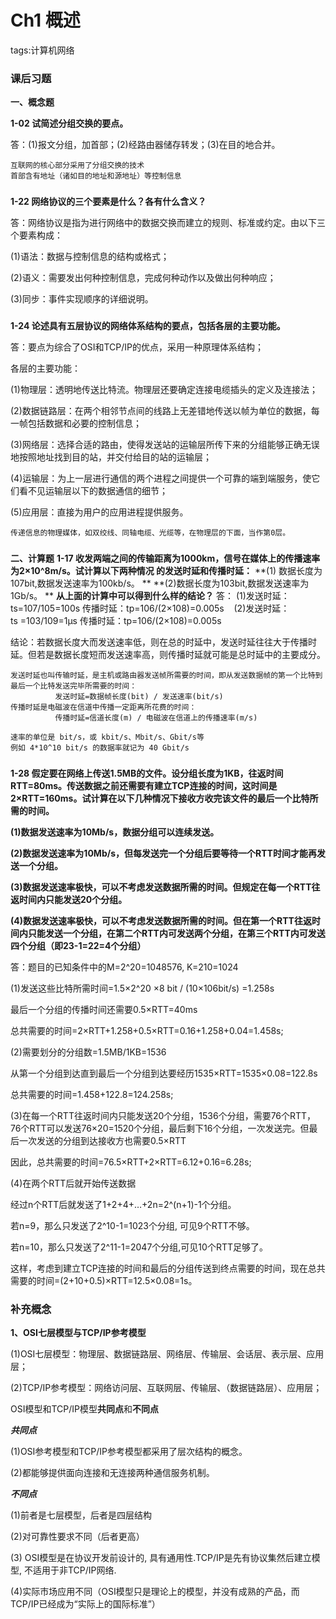# Ch1 概述
tags:计算机网络

### 课后习题

**一、概念题**

**1-02 试简述分组交换的要点。**

答：(1)报文分组，加首部；(2)经路由器储存转发；(3)在目的地合并。
```
互联网的核心部分采用了分组交换的技术
首部含有地址（诸如目的地址和源地址）等控制信息
```

###
**1-22 网络协议的三个要素是什么？各有什么含义？**

答：网络协议是指为进行网络中的数据交换而建立的规则、标准或约定。由以下三个要素构成：

(1)语法：数据与控制信息的结构或格式；

(2)语义：需要发出何种控制信息，完成何种动作以及做出何种响应；

(3)同步：事件实现顺序的详细说明。

###
**1-24 论述具有五层协议的网络体系结构的要点，包括各层的主要功能。**

答：要点为综合了OSI和TCP/IP的优点，采用一种原理体系结构；

各层的主要功能：

(1)物理层：透明地传送比特流。物理层还要确定连接电缆插头的定义及连接法；

(2)数据链路层：在两个相邻节点间的线路上无差错地传送以帧为单位的数据，每一帧包括数据和必要的控制信息；

(3)网络层：选择合适的路由，使得发送站的运输层所传下来的分组能够正确无误地按照地址找到目的站，并交付给目的站的运输层；

(4)运输层：为上一层进行通信的两个进程之间提供一个可靠的端到端服务，使它们看不见运输层以下的数据通信的细节；

(5)应用层：直接为用户的应用进程提供服务。
```
传递信息的物理媒体，如双绞线、同轴电缆、光缆等，在物理层的下面，当作第0层。
```

###


**二、计算题**
**1-17 收发两端之间的传输距离为1000km，信号在媒体上的传播速率为2×10^8m/s。试计算以下两种情况 的发送时延和传播时延：**
**(1) 数据长度为107bit,数据发送速率为100kb/s。 **
**(2)数据长度为103bit,数据发送速率为1Gb/s。 **
**从上面的计算中可以得到什么样的结论？**
答：
(1)发送时延：ts=107/105=100s  传播时延：tp=106/(2×108)=0.005s 
  
(2)发送时延：ts =103/109=1µs    传播时延：tp=106/(2×108)=0.005s

结论：若数据长度大而发送速率低，则在总的时延中，发送时延往往大于传播时延。但若是数据长度短而发送速率高，则传播时延就可能是总时延中的主要成分。

``` 
发送时延也叫传输时延，是主机或路由器发送帧所需要的时间，即从发送数据帧的第一个比特到最后一个比特发送完毕所需要的时间：
          发送时延=数据帧长度(bit) / 发送速率(bit/s)
传播时延是电磁波在信道中传播一定距离所花费的时间：
          传播时延=信道长度(m) / 电磁波在信道上的传播速率(m/s)

```
```
速率的单位是 bit/s，或 kbit/s、Mbit/s、Gbit/s等
例如 4*10^10 bit/s 的数据率就记为 40 Gbit/s
```
###

**1-28 假定要在网络上传送1.5MB的文件。设分组长度为1KB，往返时间RTT=80ms。传送数据之前还需要有建立TCP连接的时间，这时间是2×RTT=160ms。试计算在以下几种情况下接收方收完该文件的最后一个比特所需的时间。**

**(1)数据发送速率为10Mb/s，数据分组可以连续发送。**

**(2)数据发送速率为10Mb/s，但每发送完一个分组后要等待一个RTT时间才能再发送一个分组。**

**(3)数据发送速率极快，可以不考虑发送数据所需的时间。但规定在每一个RTT往返时间内只能发送20个分组。**

**(4)数据发送速率极快，可以不考虑发送数据所需的时间。但在第一个RTT往返时间内只能发送一个分组，在第二个RTT内可发送两个分组，在第三个RTT内可发送四个分组（即23-1=22=4个分组）**

答：题目的已知条件中的M=2^20=1048576, K=210=1024

(1)发送这些比特所需时间=1.5×2^20 ×8 bit / (10×106bit/s) =1.258s

最后一个分组的传播时间还需要0.5×RTT=40ms

总共需要的时间=2×RTT+1.258+0.5×RTT=0.16+1.258+0.04=1.458s;

(2)需要划分的分组数=1.5MB/1KB=1536

从第一个分组到达直到最后一个分组到达要经历1535×RTT=1535×0.08=122.8s

总共需要的时间=1.458+122.8=124.258s;

(3)在每一个RTT往返时间内只能发送20个分组，1536个分组，需要76个RTT，76个RTT可以发送76×20=1520个分组，最后剩下16个分组，一次发送完。但最后一次发送的分组到达接收方也需要0.5×RTT

因此，总共需要的时间=76.5×RTT+2×RTT=6.12+0.16=6.28s;

(4)在两个RTT后就开始传送数据

经过n个RTT后就发送了1+2+4+…+2n=2^(n+1)-1个分组。

若n=9，那么只发送了2^10-1=1023个分组, 可见9个RTT不够。

若n=10，那么只发送了2^11-1=2047个分组,可见10个RTT足够了。

这样，考虑到建立TCP连接的时间和最后的分组传送到终点需要的时间，现在总共需要的时间=(2+10+0.5)×RTT=12.5×0.08=1s。

### 补充概念

**1、OSI七层模型与TCP/IP参考模型**

(1)OSI七层模型：物理层、数据链路层、网络层、传输层、会话层、表示层、应用层；

(2)TCP/IP参考模型：网络访问层、互联网层、传输层、（数据链路层）、应用层；

OSI模型和TCP/IP模型**共同点**和**不同点**

***共同点***

(1)OSI参考模型和TCP/IP参考模型都采用了层次结构的概念。

(2)都能够提供面向连接和无连接两种通信服务机制。

***不同点***

(1)前者是七层模型，后者是四层结构

(2)对可靠性要求不同（后者更高）

(3) OSI模型是在协议开发前设计的, 具有通用性.TCP/IP是先有协议集然后建立模型, 不适用于非TCP/IP网络.

(4)实际市场应用不同（OSI模型只是理论上的模型，并没有成熟的产品，而TCP/IP已经成为“实际上的国际标准”）
